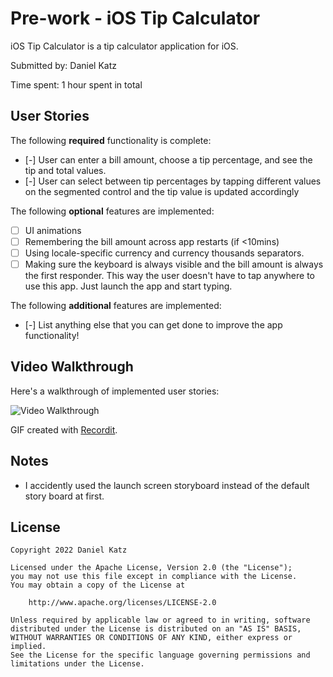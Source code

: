 # Pre-work - iOS Tip Calculator

iOS Tip Calculator is a tip calculator application for iOS.

Submitted by: Daniel Katz

Time spent: 1 hour spent in total

## User Stories

The following **required** functionality is complete:

* [-] User can enter a bill amount, choose a tip percentage, and see the tip and total values.
* [-] User can select between tip percentages by tapping different values on the segmented control and the tip value is updated accordingly

The following **optional** features are implemented:

* [ ] UI animations
* [ ] Remembering the bill amount across app restarts (if <10mins)
* [ ] Using locale-specific currency and currency thousands separators.
* [ ] Making sure the keyboard is always visible and the bill amount is always the first responder. This way the user doesn't have to tap anywhere to use this app. Just launch the app and start typing.

The following **additional** features are implemented:

- [-] List anything else that you can get done to improve the app functionality!

## Video Walkthrough

Here's a walkthrough of implemented user stories:

<img src='https://s3.amazonaws.com/img0.recordit.co/HO8Eh31Jad.mp4?AWSAccessKeyId=AKIAUQ5RURZ7ND2T2B6I&Expires=1657697208&Signature=xJ%2B3cT2Qjn5poYGqxczK4RMoSn4%3D' title='Video Walkthrough' width='' alt='Video Walkthrough' />

GIF created with [Recordit](http://recordit.co/).

## Notes

- I accidently used the launch screen storyboard instead of the default story board at first.

## License

    Copyright 2022 Daniel Katz

    Licensed under the Apache License, Version 2.0 (the "License");
    you may not use this file except in compliance with the License.
    You may obtain a copy of the License at

        http://www.apache.org/licenses/LICENSE-2.0

    Unless required by applicable law or agreed to in writing, software
    distributed under the License is distributed on an "AS IS" BASIS,
    WITHOUT WARRANTIES OR CONDITIONS OF ANY KIND, either express or implied.
    See the License for the specific language governing permissions and
    limitations under the License.